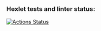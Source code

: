 ### Hexlet tests and linter status:
[![Actions Status](https://github.com/hexletart/layout-designer-project-lvl2/workflows/hexlet-check/badge.svg)](https://github.com/hexletart/layout-designer-project-lvl2/actions)